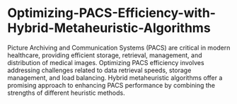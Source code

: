 # Optimizing-PACS-Efficiency-with-Hybrid-Metaheuristic-Algorithms
Picture Archiving and Communication Systems (PACS) are critical in modern healthcare, providing efficient storage, retrieval, management, and distribution of medical images.
Optimizing PACS efficiency involves addressing challenges related to data retrieval speeds, storage management, and load balancing. 
Hybrid metaheuristic algorithms offer a promising approach to enhancing PACS performance by combining the strengths of different heuristic methods.
